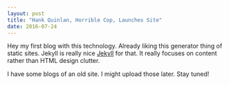 ```yaml
---
layout: post
title: "Hank Quinlan, Horrible Cop, Launches Site"
date: 2016-07-24
---
```


Hey my first blog with this technology. Already liking this generator thing of static sites. Jekyll is really nice [Jekyll](http://jekyllrb.com) for that. It really focuses on content rather than HTML design clutter.

I have some blogs of an old site. I might upload those later. Stay tuned!
